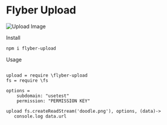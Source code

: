 # Flyber Upload 

![Upload Image](https://cdn.elegantthemes.com/blog/wp-content/uploads/2014/10/UploadLimit-Header.png)

Install

```Bash
npm i flyber-upload
```

Usage

```Livescript

upload = require \flyber-upload
fs = require \fs

options = 
    subdomain: "usetest"
    permission: "PERMISSION KEY"

upload fs.createReadStream('doodle.png'), options, (data)->
   console.log data.url
```